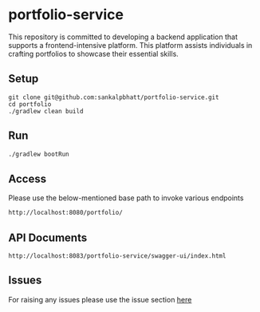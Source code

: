 # portfolio-service

This repository is committed to developing a backend application that supports a frontend-intensive platform.
This platform assists individuals in crafting portfolios to showcase their essential skills.

## Setup

```shell
git clone git@github.com:sankalpbhatt/portfolio-service.git
cd portfolio
./gradlew clean build
```

## Run

```dtd
./gradlew bootRun
```

## Access

Please use the below-mentioned base path to invoke various endpoints

```dtd
http://localhost:8080/portfolio/
```

## API Documents

````
http://localhost:8083/portfolio-service/swagger-ui/index.html
````

## Issues

For raising any issues please use the issue section [here](https://github.com/sankalpbhatt/portfolio-service/issues)